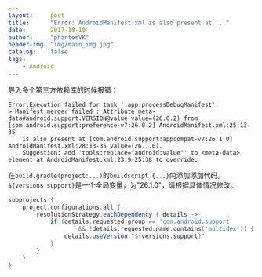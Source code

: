 ```yaml
---
layout:     post
title:      "Error: AndroidManifest.xml is also present at ..."
date:       2017-10-10
author:     "phantomVK"
header-img: "img/main_img.jpg"
catalog:    false
tags:
    - Android
---
```


导入多个第三方依赖库的时候报错：

```
Error:Execution failed for task ':app:processDebugManifest'.
> Manifest merger failed : Attribute meta-data#android.support.VERSION@value value=(26.0.2) from [com.android.support:preference-v7:26.0.2] AndroidManifest.xml:25:13-35
  	is also present at [com.android.support:appcompat-v7:26.1.0] AndroidManifest.xml:28:13-35 value=(26.1.0).
  	Suggestion: add 'tools:replace="android:value"' to <meta-data> element at AndroidManifest.xml:23:9-25:38 to override.
```

在`build.gradle(project:...)`的`buildscript {...}`内添加添加代码。`${versions.support}`是一个全局变量，为"26.1.0"，请根据具体情况修改。

```groovy
subprojects {
    project.configurations.all {
        resolutionStrategy.eachDependency { details ->
            if (details.requested.group == 'com.android.support'
                    && !details.requested.name.contains('multidex')) {
                details.useVersion "${versions.support}"
            }
        }
    }
}
```


